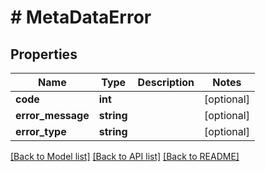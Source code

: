 # # MetaDataError

## Properties

Name | Type | Description | Notes
------------ | ------------- | ------------- | -------------
**code** | **int** |  | [optional] 
**error_message** | **string** |  | [optional] 
**error_type** | **string** |  | [optional] 

[[Back to Model list]](../../README.md#documentation-for-models) [[Back to API list]](../../README.md#documentation-for-api-endpoints) [[Back to README]](../../README.md)


